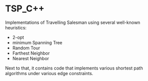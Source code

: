# TSP_C++
Implementations of Travelling Salesman using several well-known heuristics:
- 2-opt
- minimum Spanning Tree
- Random Tour
- Farthest Neighbor
- Nearest Neighbor

Next to that, it contains code that implements various shortest path algorithms under various edge constraints.
